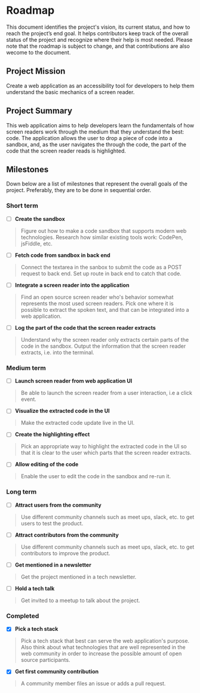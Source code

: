 # Roadmap
This document identifies the project's vision, its current status, and how to reach the project’s end goal. It helps contributors keep track of the overall status of the project and recognize where their help is most needed. Please note that the roadmap is subject to change, and that contributions are also wecome to the document.

## Project Mission
Create a web application as an accessibility tool for developers to help them understand the basic mechanics of a screen reader.

## Project Summary
This web application aims to help developers learn the fundamentals of how screen readers work through the medium that they understand the best: code. The application allows the user to drop a piece of code into a sandbox, and, as the user navigates the through the code, the part of the code that the screen reader reads is highlighted.

## Milestones
Down below are a list of milestones that represent the overall goals of the project. Preferably, they are to be done in sequential order.

### Short term
- [ ] **Create the sandbox**
> Figure out how to make a code sandbox that supports modern web technologies. Research how similar existing tools work: CodePen, jsFiddle, etc.
- [ ] **Fetch code from sandbox in back end**
> Connect the textarea in the sanbox to submit the code as a POST request to back end. Set up route in back end to catch that code.
- [ ] **Integrate a screen reader into the application**
> Find an open source screen reader who's behavior somewhat represents the most used screen readers. Pick one where it is possible to extract the spoken text, and that can be integrated into a web application.
- [ ] **Log the part of the code that the screen reader extracts**
>  Understand why the screen reader only extracts certain parts of the code in the sandbox. Output the information that the screen reader extracts, i.e. into the terminal.

### Medium term
- [ ] **Launch screen reader from web application UI**
> Be able to launch the screen reader from a user interaction, i.e a click event.
- [ ] **Visualize the extracted code in the UI**
> Make the extracted code update live in the UI.
- [ ] **Create the highlighting effect**
> Pick an appropriate way to highlight the extracted code in the UI so that it is clear to the user which parts that the screen reader extracts.
- [ ] **Allow editing of the code**
> Enable the user to edit the code in the sandbox and re-run it.

### Long term
- [ ] **Attract users from the community**
> Use different community channels such as meet ups, slack, etc. to get users to test the product.
- [ ] **Attract contributors from the community**
> Use different community channels such as meet ups, slack, etc. to get contributors to improve the product.
- [ ] **Get mentioned in a newsletter**
> Get the project mentioned in a tech newsletter.
- [ ] **Hold a tech talk**
> Get invited to a meetup to talk about the project.

### Completed
- [x] **Pick a tech stack**
> Pick a tech stack that best can serve the web application's purpose. Also think about what technologies that are well represented in the web community in order to increase the possible amount of open source participants.
- [x] **Get first community contribution**
> A community member files an issue or adds a pull request.
